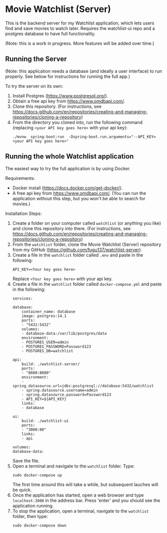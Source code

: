 # Movie Watchlist (Server)
This is the backend server for my Watchlist application, which lets users find and save movies to watch later. Requires the watchlist-ui repo and a postgres database to have full functionality.

(Note: this is a work in progress. More features will be added over time.)

## Running the Server
(Note: this application needs a database (and ideally a user interface) to run properly. See below for instructions for running the full app.)

To try the server on its own:

1. Install Postgres (https://www.postgresql.org/).
2. Obtain a free api key from https://www.omdbapi.com/.
3. Clone this repository. (For instructions, see https://docs.github.com/en/repositories/creating-and-managing-repositories/cloning-a-repository)
4. From the directory you cloned into, run the following command (replacing `<your API key goes here>` with your api key):
   ```
   ./mvnw  spring-boot:run  -Dspring-boot.run.arguments="--API_KEY=<your API key goes here>"
   ```

## Running the whole Watchlist application
The easiest way to try the full application is by using Docker.

Requirements:
- Docker install (https://docs.docker.com/get-docker/).
- A free api key from  https://www.omdbapi.com/. (You can run the application without this step, but you won't be able to search for movies.)

Installation Steps:
1. Create a folder on your computer called `watchlist` (or anything you like) and clone this repository into there. (For instructions, see https://docs.github.com/en/repositories/creating-and-managing-repositories/cloning-a-repository)
2. From the `watchlist` folder, clone the Movie Watchlist (Server) repository from my GitHub (https://github.com/fugu137/watchlist-server).
3. Create a file in the `watchlist` folder called `.env` and paste in the following:
    ```
    API_KEY=<Your key goes here>
    ```
   Replace `<Your key goes here>` with your api key.
4. Create a file in the `watchlist` folder called `docker-compose.yml` and paste in the following:
    ```
    services:

    database:
        container_name: database
        image: postgres:14.1
        ports:
        - "5432:5432"
        volumes:
        - database-data:/var/lib/postgres/data
        environment:
        - POSTGRES_USER=admin
        - POSTGRES_PASSWORD=Password123
        - POSTGRES_DB=watchlist

    api:
        build: ./watchlist-server/
        ports:
        - "8080:8080"
        environment:
        - spring.datasource.url=jdbc:postgresql://database:5432/watchlist
        - spring.datasource.username=admin
        - spring.datasource.password=Password123 
        - API_KEY=${API_KEY}
        links:
        - database

    ui: 
        build: ./watchlist-ui
        ports: 
        - "3000:80"
        links:
        - api

    volumes:
    database-data:
    ```
   Save the file.
5. Open a terminal and navigate to the `watchlist` folder. Type:
    ```
    sudo docker-compose up
    ```
   The first time around this will take a while, but subsequent lauches will be quick.
6. Once the application has started, open a web browser and type `localhost:3000` in the address bar. Press 'enter' and you should see the application running.
7. To stop the application, open a terminal, navigate to the `watchlist` folder, then type:
    ```
    sudo docker-compose down
    ```
